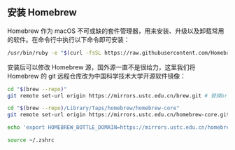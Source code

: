 ## 安装 Homebrew
Homebrew 作为 macOS 不可或缺的套件管理器，用来安装、升级以及卸载常用的软件。在命令行中执行以下命令即可安装：
```sh
/usr/bin/ruby -e "$(curl -fsSL https://raw.githubusercontent.com/Homebrew/install/master/install)" # 使用系统自带的 ruby 安装 Homebrew
```


安装后可以修改 Homebrew 源，国外源一直不是很给力，这里我们将 Homebrew 的 git 远程仓库改为中国科学技术大学开源软件镜像：
```sh
cd "$(brew --repo)"
git remote set-url origin https://mirrors.ustc.edu.cn/brew.git # 替换brew.git:

cd "$(brew --repo)/Library/Taps/homebrew/homebrew-core"
git remote set-url origin https://mirrors.ustc.edu.cn/homebrew-core.git # 替换homebrew-core.git:

echo 'export HOMEBREW_BOTTLE_DOMAIN=https://mirrors.ustc.edu.cn/homebrew-bottles' >> ~/.zshrc # 替换Homebrew Bottles源:

source ~/.zshrc
```

